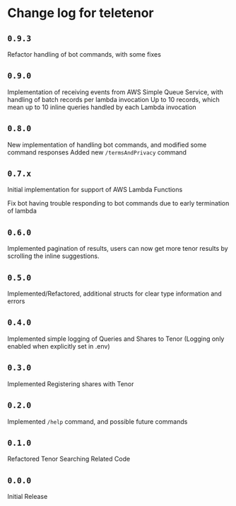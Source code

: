 # Change log for teletenor

## `0.9.3`

Refactor handling of bot commands, with some fixes

## `0.9.0`

Implementation of receiving events from AWS Simple Queue Service, with handling of batch records per lambda invocation
Up to 10 records, which mean up to 10 inline queries handled by each Lambda invocation

## `0.8.0`

New implementation of handling bot commands, and modified some command responses
Added new `/termsAndPrivacy` command

## `0.7.x`

Initial implementation for support of AWS Lambda Functions

Fix bot having trouble responding to bot commands due to early termination of lambda

## `0.6.0`

Implemented pagination of results, users can now get more tenor results by scrolling the inline suggestions.

## `0.5.0`

Implemented/Refactored, additional structs for clear type information and errors

## `0.4.0`

Implemented simple logging of Queries and Shares to Tenor (Logging only enabled when explicitly set in .env)

## `0.3.0`

Implemented Registering shares with Tenor

## `0.2.0`

Implemented `/help` command, and possible future commands

## `0.1.0`

Refactored Tenor Searching Related Code

## `0.0.0`

Initial Release
